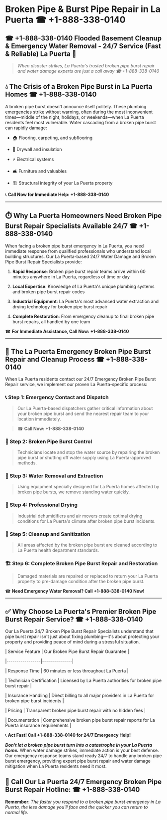 # Broken Pipe & Burst Pipe Repair in La Puerta ☎ +1-888-338-0140  
## ☎ +1-888-338-0140 Flooded Basement Cleanup & Emergency Water Removal - 24/7 Service (Fast & Reliable) La Puerta 🚨  

> *When disaster strikes, La Puerta's trusted broken pipe burst repair and water damage experts are just a call away ☎ +1-888-338-0140*  

## 💧 The Crisis of a Broken Pipe Burst in La Puerta Homes ☎ +1-888-338-0140  

A broken pipe burst doesn't announce itself politely. These plumbing emergencies strike without warning, often during the most inconvenient times—middle of the night, holidays, or weekends—when La Puerta residents feel most vulnerable. Water cascading from a broken pipe burst can rapidly damage:  

* 🏠 Flooring, carpeting, and subflooring  
* 🧱 Drywall and insulation  
* ⚡ Electrical systems  
* 🛋️ Furniture and valuables  
* 🏗️ Structural integrity of your La Puerta property  

📞 **Call Now for Immediate Help: +1-888-338-0140**  

---  

## ⏱️ Why La Puerta Homeowners Need Broken Pipe Burst Repair Specialists Available 24/7 ☎ +1-888-338-0140  

When facing a broken pipe burst emergency in La Puerta, you need immediate response from qualified professionals who understand local building structures. Our La Puerta-based 24/7 Water Damage and Broken Pipe Burst Repair Specialists provide:  

1. **Rapid Response**: Broken pipe burst repair teams arrive within 60 minutes anywhere in La Puerta, regardless of time or day  
2. **Local Expertise**: Knowledge of La Puerta's unique plumbing systems and broken pipe burst repair codes  
3. **Industrial Equipment**: La Puerta's most advanced water extraction and drying technology for broken pipe burst repair  
4. **Complete Restoration**: From emergency cleanup to final broken pipe burst repairs, all handled by one team  

☎ **For Immediate Assistance, Call Now: +1-888-338-0140**  

---  

## 🔧 The La Puerta Emergency Broken Pipe Burst Repair and Cleanup Process ☎ +1-888-338-0140  

When La Puerta residents contact our 24/7 Emergency Broken Pipe Burst Repair service, we implement our proven La Puerta-specific process:  

### 📞 Step 1: Emergency Contact and Dispatch  
> Our La Puerta-based dispatchers gather critical information about your broken pipe burst and send the nearest repair team to your location immediately.  
> ☎ **Call Now: +1-888-338-0140**  

### 🚿 Step 2: Broken Pipe Burst Control  
> Technicians locate and stop the water source by repairing the broken pipe burst or shutting off water supply using La Puerta-approved methods.  

### 🌊 Step 3: Water Removal and Extraction  
> Using equipment specially designed for La Puerta homes affected by broken pipe bursts, we remove standing water quickly.  

### 💨 Step 4: Professional Drying  
> Industrial dehumidifiers and air movers create optimal drying conditions for La Puerta's climate after broken pipe burst incidents.  

### 🧼 Step 5: Cleanup and Sanitization  
> All areas affected by the broken pipe burst are cleaned according to La Puerta health department standards.  

### 🏗️ Step 6: Complete Broken Pipe Burst Repair and Restoration  
> Damaged materials are repaired or replaced to return your La Puerta property to pre-damage condition after the broken pipe burst.  

☎ **Need Emergency Water Removal? Call +1-888-338-0140 Now!**  

---  

## ✅ Why Choose La Puerta's Premier Broken Pipe Burst Repair Service? ☎ +1-888-338-0140  

Our La Puerta 24/7 Broken Pipe Burst Repair Specialists understand that pipe burst repair isn't just about fixing plumbing—it's about protecting your property and providing peace of mind during a stressful situation.  

| Service Feature | Our Broken Pipe Burst Repair Guarantee |  
|-----------------|---------------|  
| Response Time | 60 minutes or less throughout La Puerta |  
| Technician Certification | Licensed by La Puerta authorities for broken pipe burst repair |  
| Insurance Handling | Direct billing to all major providers in La Puerta for broken pipe burst incidents |  
| Pricing | Transparent broken pipe burst repair with no hidden fees |  
| Documentation | Comprehensive broken pipe burst repair reports for La Puerta insurance requirements |  

📞 **Act Fast! Call +1-888-338-0140 for 24/7 Emergency Help!**  

***Don't let a broken pipe burst turn into a catastrophe in your La Puerta home.*** When water damage strikes, immediate action is your best defense. Our emergency response teams stand ready 24/7 to handle any broken pipe burst emergency, providing expert pipe burst repair and water damage mitigation when La Puerta residents need it most.  

## 📱 Call Our La Puerta 24/7 Emergency Broken Pipe Burst Repair Hotline: ☎ +1-888-338-0140  

**Remember**: *The faster you respond to a broken pipe burst emergency in La Puerta, the less damage you'll face and the quicker you can return to normal life.*